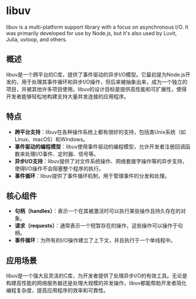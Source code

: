 # libuv

libuv is a multi-platform support library with a focus on asynchronous I/O. It was primarily developed for use by Node.js, but it's also used by Luvit, Julia, uvloop, and others.

## 概述

libuv是一个跨平台的C库，提供了事件驱动的异步I/O模型。它最初是为Node.js开发的，用于处理其事件循环和异步I/O操作，但后来被抽象出来，成为一个独立的项目，并被其他许多项目使用。libuv的设计目标是提供高性能和可扩展性，使得开发者能够轻松地构建支持大量并发连接的应用程序。

## 特点

* **跨平台支持**：libuv在各种操作系统上都有很好的支持，包括类Unix系统（如Linux、macOS）和Windows。
* **事件驱动的编程模型**：libuv使用事件驱动的编程模型，允许开发者注册回调函数来处理I/O事件、定时器、信号等。
* **异步I/O支持**：libuv提供了对文件系统操作、网络套接字操作等的异步支持，使得I/O操作不会阻塞整个程序的执行。
* **事件循环**：libuv提供了事件循环机制，用于管理事件的分发和处理。

## 核心组件

* **句柄（handles）**：表示一个在其被激活时可以执行某些操作且持久存在的对象。
* **请求（requests）**：通常表示一个短暂存在的操作，这些操作可以操作于句柄。
* **事件循环**：为所有的I/O操作建立了上下文，并且执行于一个单线程中。

## 应用场景

libuv是一个强大且灵活的C库，为开发者提供了处理异步I/O的有效工具。无论是构建高性能的网络服务器还是处理大规模的并发操作，libuv都能帮助开发者简化编程复杂度，提高应用程序的效率和可靠性。

